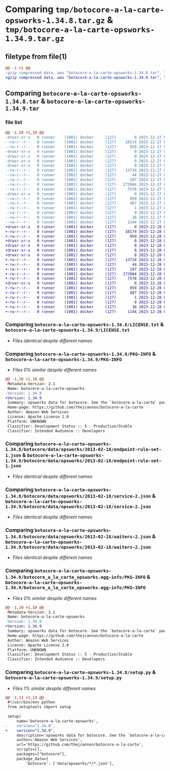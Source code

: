 # Comparing `tmp/botocore-a-la-carte-opsworks-1.34.8.tar.gz` & `tmp/botocore-a-la-carte-opsworks-1.34.9.tar.gz`

## filetype from file(1)

```diff
@@ -1 +1 @@
-gzip compressed data, was "botocore-a-la-carte-opsworks-1.34.8.tar", last modified: Wed Dec 27 01:06:53 2023, max compression
+gzip compressed data, was "botocore-a-la-carte-opsworks-1.34.9.tar", last modified: Thu Dec 28 01:06:55 2023, max compression
```

## Comparing `botocore-a-la-carte-opsworks-1.34.8.tar` & `botocore-a-la-carte-opsworks-1.34.9.tar`

### file list

```diff
@@ -1,19 +1,19 @@
-drwxr-xr-x   0 runner    (1001) docker     (127)        0 2023-12-27 01:06:53.687345 botocore-a-la-carte-opsworks-1.34.8/
--rw-r--r--   0 runner    (1001) docker     (127)    10174 2023-12-27 01:06:53.000000 botocore-a-la-carte-opsworks-1.34.8/LICENSE.txt
--rw-r--r--   0 runner    (1001) docker     (127)      959 2023-12-27 01:06:53.687345 botocore-a-la-carte-opsworks-1.34.8/PKG-INFO
-drwxr-xr-x   0 runner    (1001) docker     (127)        0 2023-12-27 01:06:53.683345 botocore-a-la-carte-opsworks-1.34.8/botocore/
-drwxr-xr-x   0 runner    (1001) docker     (127)        0 2023-12-27 01:06:53.683345 botocore-a-la-carte-opsworks-1.34.8/botocore/data/
-drwxr-xr-x   0 runner    (1001) docker     (127)        0 2023-12-27 01:06:53.683345 botocore-a-la-carte-opsworks-1.34.8/botocore/data/opsworks/
-drwxr-xr-x   0 runner    (1001) docker     (127)        0 2023-12-27 01:06:53.687345 botocore-a-la-carte-opsworks-1.34.8/botocore/data/opsworks/2013-02-18/
--rw-r--r--   0 runner    (1001) docker     (127)    13734 2023-12-27 01:06:29.000000 botocore-a-la-carte-opsworks-1.34.8/botocore/data/opsworks/2013-02-18/endpoint-rule-set-1.json
--rw-r--r--   0 runner    (1001) docker     (127)       44 2023-12-27 01:06:29.000000 botocore-a-la-carte-opsworks-1.34.8/botocore/data/opsworks/2013-02-18/examples-1.json
--rw-r--r--   0 runner    (1001) docker     (127)      197 2023-12-27 01:06:29.000000 botocore-a-la-carte-opsworks-1.34.8/botocore/data/opsworks/2013-02-18/paginators-1.json
--rw-r--r--   0 runner    (1001) docker     (127)   273984 2023-12-27 01:06:29.000000 botocore-a-la-carte-opsworks-1.34.8/botocore/data/opsworks/2013-02-18/service-2.json
--rw-r--r--   0 runner    (1001) docker     (127)     7578 2023-12-27 01:06:29.000000 botocore-a-la-carte-opsworks-1.34.8/botocore/data/opsworks/2013-02-18/waiters-2.json
-drwxr-xr-x   0 runner    (1001) docker     (127)        0 2023-12-27 01:06:53.687345 botocore-a-la-carte-opsworks-1.34.8/botocore_a_la_carte_opsworks.egg-info/
--rw-r--r--   0 runner    (1001) docker     (127)      959 2023-12-27 01:06:53.000000 botocore-a-la-carte-opsworks-1.34.8/botocore_a_la_carte_opsworks.egg-info/PKG-INFO
--rw-r--r--   0 runner    (1001) docker     (127)      487 2023-12-27 01:06:53.000000 botocore-a-la-carte-opsworks-1.34.8/botocore_a_la_carte_opsworks.egg-info/SOURCES.txt
--rw-r--r--   0 runner    (1001) docker     (127)        1 2023-12-27 01:06:53.000000 botocore-a-la-carte-opsworks-1.34.8/botocore_a_la_carte_opsworks.egg-info/dependency_links.txt
--rw-r--r--   0 runner    (1001) docker     (127)        9 2023-12-27 01:06:53.000000 botocore-a-la-carte-opsworks-1.34.8/botocore_a_la_carte_opsworks.egg-info/top_level.txt
--rw-r--r--   0 runner    (1001) docker     (127)       38 2023-12-27 01:06:53.687345 botocore-a-la-carte-opsworks-1.34.8/setup.cfg
--rw-r--r--   0 runner    (1001) docker     (127)     1144 2023-12-27 01:06:53.000000 botocore-a-la-carte-opsworks-1.34.8/setup.py
+drwxr-xr-x   0 runner    (1001) docker     (127)        0 2023-12-28 01:06:55.318386 botocore-a-la-carte-opsworks-1.34.9/
+-rw-r--r--   0 runner    (1001) docker     (127)    10174 2023-12-28 01:06:55.000000 botocore-a-la-carte-opsworks-1.34.9/LICENSE.txt
+-rw-r--r--   0 runner    (1001) docker     (127)      959 2023-12-28 01:06:55.318386 botocore-a-la-carte-opsworks-1.34.9/PKG-INFO
+drwxr-xr-x   0 runner    (1001) docker     (127)        0 2023-12-28 01:06:55.314386 botocore-a-la-carte-opsworks-1.34.9/botocore/
+drwxr-xr-x   0 runner    (1001) docker     (127)        0 2023-12-28 01:06:55.314386 botocore-a-la-carte-opsworks-1.34.9/botocore/data/
+drwxr-xr-x   0 runner    (1001) docker     (127)        0 2023-12-28 01:06:55.314386 botocore-a-la-carte-opsworks-1.34.9/botocore/data/opsworks/
+drwxr-xr-x   0 runner    (1001) docker     (127)        0 2023-12-28 01:06:55.314386 botocore-a-la-carte-opsworks-1.34.9/botocore/data/opsworks/2013-02-18/
+-rw-r--r--   0 runner    (1001) docker     (127)    13734 2023-12-28 01:06:26.000000 botocore-a-la-carte-opsworks-1.34.9/botocore/data/opsworks/2013-02-18/endpoint-rule-set-1.json
+-rw-r--r--   0 runner    (1001) docker     (127)       44 2023-12-28 01:06:26.000000 botocore-a-la-carte-opsworks-1.34.9/botocore/data/opsworks/2013-02-18/examples-1.json
+-rw-r--r--   0 runner    (1001) docker     (127)      197 2023-12-28 01:06:26.000000 botocore-a-la-carte-opsworks-1.34.9/botocore/data/opsworks/2013-02-18/paginators-1.json
+-rw-r--r--   0 runner    (1001) docker     (127)   273984 2023-12-28 01:06:26.000000 botocore-a-la-carte-opsworks-1.34.9/botocore/data/opsworks/2013-02-18/service-2.json
+-rw-r--r--   0 runner    (1001) docker     (127)     7578 2023-12-28 01:06:26.000000 botocore-a-la-carte-opsworks-1.34.9/botocore/data/opsworks/2013-02-18/waiters-2.json
+drwxr-xr-x   0 runner    (1001) docker     (127)        0 2023-12-28 01:06:55.318386 botocore-a-la-carte-opsworks-1.34.9/botocore_a_la_carte_opsworks.egg-info/
+-rw-r--r--   0 runner    (1001) docker     (127)      959 2023-12-28 01:06:55.000000 botocore-a-la-carte-opsworks-1.34.9/botocore_a_la_carte_opsworks.egg-info/PKG-INFO
+-rw-r--r--   0 runner    (1001) docker     (127)      487 2023-12-28 01:06:55.000000 botocore-a-la-carte-opsworks-1.34.9/botocore_a_la_carte_opsworks.egg-info/SOURCES.txt
+-rw-r--r--   0 runner    (1001) docker     (127)        1 2023-12-28 01:06:55.000000 botocore-a-la-carte-opsworks-1.34.9/botocore_a_la_carte_opsworks.egg-info/dependency_links.txt
+-rw-r--r--   0 runner    (1001) docker     (127)        9 2023-12-28 01:06:55.000000 botocore-a-la-carte-opsworks-1.34.9/botocore_a_la_carte_opsworks.egg-info/top_level.txt
+-rw-r--r--   0 runner    (1001) docker     (127)       38 2023-12-28 01:06:55.318386 botocore-a-la-carte-opsworks-1.34.9/setup.cfg
+-rw-r--r--   0 runner    (1001) docker     (127)     1144 2023-12-28 01:06:55.000000 botocore-a-la-carte-opsworks-1.34.9/setup.py
```

### Comparing `botocore-a-la-carte-opsworks-1.34.8/LICENSE.txt` & `botocore-a-la-carte-opsworks-1.34.9/LICENSE.txt`

 * *Files identical despite different names*

### Comparing `botocore-a-la-carte-opsworks-1.34.8/PKG-INFO` & `botocore-a-la-carte-opsworks-1.34.9/PKG-INFO`

 * *Files 0% similar despite different names*

```diff
@@ -1,10 +1,10 @@
 Metadata-Version: 2.1
 Name: botocore-a-la-carte-opsworks
-Version: 1.34.8
+Version: 1.34.9
 Summary: opsworks data for botocore. See the `botocore-a-la-carte` package for more info.
 Home-page: https://github.com/thejcannon/botocore-a-la-carte
 Author: Amazon Web Services
 License: Apache License 2.0
 Platform: UNKNOWN
 Classifier: Development Status :: 5 - Production/Stable
 Classifier: Intended Audience :: Developers
```

### Comparing `botocore-a-la-carte-opsworks-1.34.8/botocore/data/opsworks/2013-02-18/endpoint-rule-set-1.json` & `botocore-a-la-carte-opsworks-1.34.9/botocore/data/opsworks/2013-02-18/endpoint-rule-set-1.json`

 * *Files identical despite different names*

### Comparing `botocore-a-la-carte-opsworks-1.34.8/botocore/data/opsworks/2013-02-18/service-2.json` & `botocore-a-la-carte-opsworks-1.34.9/botocore/data/opsworks/2013-02-18/service-2.json`

 * *Files identical despite different names*

### Comparing `botocore-a-la-carte-opsworks-1.34.8/botocore/data/opsworks/2013-02-18/waiters-2.json` & `botocore-a-la-carte-opsworks-1.34.9/botocore/data/opsworks/2013-02-18/waiters-2.json`

 * *Files identical despite different names*

### Comparing `botocore-a-la-carte-opsworks-1.34.8/botocore_a_la_carte_opsworks.egg-info/PKG-INFO` & `botocore-a-la-carte-opsworks-1.34.9/botocore_a_la_carte_opsworks.egg-info/PKG-INFO`

 * *Files 0% similar despite different names*

```diff
@@ -1,10 +1,10 @@
 Metadata-Version: 2.1
 Name: botocore-a-la-carte-opsworks
-Version: 1.34.8
+Version: 1.34.9
 Summary: opsworks data for botocore. See the `botocore-a-la-carte` package for more info.
 Home-page: https://github.com/thejcannon/botocore-a-la-carte
 Author: Amazon Web Services
 License: Apache License 2.0
 Platform: UNKNOWN
 Classifier: Development Status :: 5 - Production/Stable
 Classifier: Intended Audience :: Developers
```

### Comparing `botocore-a-la-carte-opsworks-1.34.8/setup.py` & `botocore-a-la-carte-opsworks-1.34.9/setup.py`

 * *Files 1% similar despite different names*

```diff
@@ -1,13 +1,13 @@
 #!/usr/bin/env python
 from setuptools import setup
 
 setup(
     name='botocore-a-la-carte-opsworks',
-    version="1.34.8",
+    version="1.34.9",
     description='opsworks data for botocore. See the `botocore-a-la-carte` package for more info.',
     author='Amazon Web Services',
     url='https://github.com/thejcannon/botocore-a-la-carte',
     scripts=[],
     packages=["botocore"],
     package_data={
         'botocore': ['data/opsworks/*/*.json'],
```

